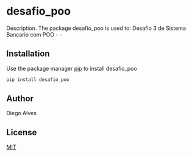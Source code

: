 # desafio_poo

Description. 
The package desafio_poo is used to:
Desafio 3 de Sistema Bancario com POO
	- 
	-

## Installation

Use the package manager [pip](https://pip.pypa.io/en/stable/) to install desafio_poo

```bash
pip install desafio_poo
```
## Author
Diego Alves

## License
[MIT](https://choosealicense.com/licenses/mit/)
